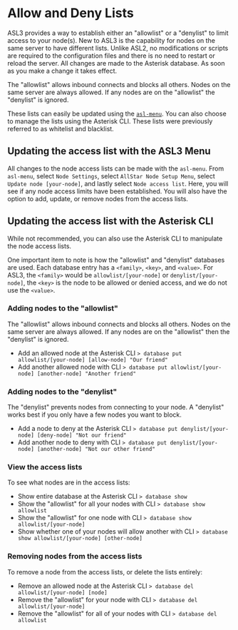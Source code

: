 # Allow and Deny Lists
ASL3 provides a way to establish either an "allowlist" or a "denylist" to limit access to your node(s). New to ASL3 is the capability for nodes on the same server to have different lists. Unlike ASL2, no modifications or scripts are required to the configuration files and there is no need to restart or reload the server. All changes are made to the Asterisk database. As soon as you make a change it takes effect.

The "allowlist" allows inbound connects and blocks all others. Nodes on the same server are always allowed. If any nodes are on the "allowlist" the "denylist" is ignored.

These lists can easily be updated using the [`asl-menu`](../user-guide/menu.md). You can also choose to manage the lists using the Asterisk CLI. These lists were previously referred to as whitelist and blacklist.

## Updating the access list with the ASL3 Menu
All changes to the node access lists can be made with the `asl-menu`.  From `asl-menu`, select `Node Settings`, select `AllStar Node Setup Menu`, select `Update node [your-node]`, and lastly select `Node access list`. Here, you will see if any node access limits have been established. You will also have the option to add, update, or remove nodes from the access lists.

## Updating the access list with the Asterisk CLI
While not recommended, you can also use the Asterisk CLI to manipulate the node access lists.

One important item to note is how the "allowlist" and "denylist" databases are used. Each database entry has a `<family>`, `<key>`, and `<value>`.  For ASL3, the `<family>` would be `allowlist/[your-node]` or `denylist/[your-node]`, the `<key>` is the node to be allowed or denied access, and we do not use the `<value>`.

### Adding nodes to the "allowlist"
The "allowlist" allows inbound connects and blocks all others. Nodes on the same server are always allowed. If any nodes are on the "allowlist" then the "denylist" is ignored.

* Add an allowed node at the Asterisk CLI `> database put allowlist/[your-node] [allow-node] "Our friend"`
* Add another allowed node with CLI `> database put allowlist/[your-node] [another-node] "Another friend"`

### Adding nodes to the "denylist"
The "denylist" prevents nodes from connecting to your node. A "denylist" works best if you only have a few nodes you want to block.

* Add a node to deny at the Asterisk CLI `> database put denylist/[your-node] [deny-node] "Not our friend"`
* Add another node to deny with CLI `> database put denylist/[your-node] [another-node] "Not our other friend"`

### View the access lists
To see what nodes are in the access lists:

* Show entire database at the Asterisk CLI `> database show`
* Show the "allowlist" for all your nodes with CLI `> database show allowlist`
* Show the "allowlist" for one node with CLI `> database show allowlist/[your-node]`
* Show whether one of your nodes will allow another with CLI `> database show allowlist/[your-node] [other-node]`

### Removing nodes from the access lists
To remove a node from the access lists, or delete the lists entirely:

* Remove an allowed node at the Asterisk CLI `> database del allowlist/[your-node] [node]`
* Remove the "allowlist" for your node with CLI `> database del allowlist/[your-node]`
* Remove the "allowlist" for all of your nodes with CLI `> database del allowlist`
